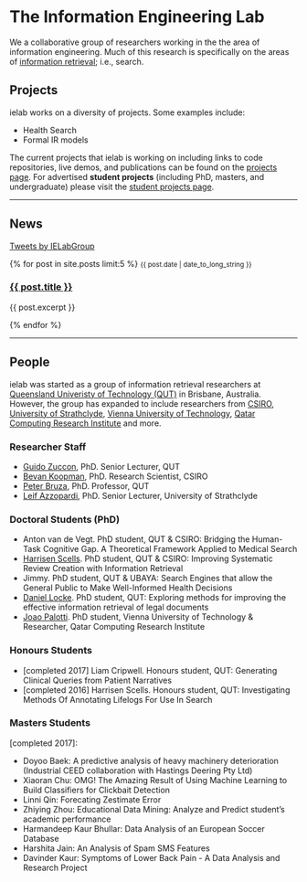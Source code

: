 # The Information Engineering Lab

We a collaborative group of researchers working in the the area of information engineering. Much of this research is specifically on the areas of [information retrieval](https://en.wikipedia.org/wiki/Information_retrieval); i.e., search.

## Projects

ielab works on a diversity of projects. Some examples include:

* Health Search
* Formal IR models

The current projects that ielab is working on including links to code repositories, live demos, and publications can be found on the [projects page](/projects). For advertised **student projects** (including PhD, masters, and undergraduate) please visit the [student projects page](/student-projects).

---

## News

<a class="twitter-timeline" data-height="512" href="https://twitter.com/IELabGroup?ref_src=twsrc%5Etfw">Tweets by IELabGroup</a> <script async src="https://platform.twitter.com/widgets.js" charset="utf-8"></script>

<div class="news">
{% for post in site.posts limit:5 %}
<small>{{ post.date | date_to_long_string }}</small>
<a href="{{ post.url }}"><h3>{{ post.title }}</h3></a>
<p>{{ post.excerpt }}</p>
{% endfor %}
</div>

---

## People

ielab was started as a group of information retrieval researchers at [Queensland Univeristy of Technology (QUT)](http://www.qut.edu.au) in Brisbane, Australia. However, the group has expanded to include researchers from [CSIRO](http://csiro.au), [University of Strathclyde](https://www.strath.ac.uk/), [Vienna University of Technology](https://www.tuwien.ac.at/en/), [Qatar Computing Research Institute](http://www.qcri.com) and more.

### Researcher Staff

* [Guido Zuccon](http://zuccon.net), PhD. Senior Lecturer, QUT
* [Bevan Koopman](http://koopman.id.au), PhD. Research Scientist, CSIRO
* [Peter Bruza](http://staff.qut.edu.au/staff/bruza/), PhD. Professor, QUT
* [Leif Azzopardi](http://www.dcs.gla.ac.uk/~leif/), PhD. Senior Lecturer, University of Strathclyde

### Doctoral Students (PhD)
* Anton van de Vegt. PhD student, QUT & CSIRO: Bridging the Human-Task Cognitive Gap. A Theoretical Framework Applied to Medical Search
* [Harrisen Scells](https://scells.me). PhD student, QUT & CSIRO: Improving Systematic Review Creation with Information Retrieval
* Jimmy. PhD student, QUT & UBAYA: Search Engines that allow the General Public to Make Well-Informed Health Decisions
* [Daniel Locke](http://github.com/dan-locke). PhD student, QUT: Exploring methods for improving the effective information retrieval of legal documents
* [Joao Palotti](http://joaopalotti.com/). PhD student, Vienna University of Technology & Researcher, Qatar Computing Research Institute

### Honours Students
* [completed 2017] Liam Cripwell. Honours student, QUT: Generating Clinical Queries from Patient Narratives
* [completed 2016] Harrisen Scells. Honours student, QUT: Investigating Methods Of Annotating Lifelogs For Use In Search

### Masters Students

[completed 2017]:
* Doyoo Baek: A predictive analysis of heavy machinery deterioration (Industrial CEED collaboration with Hastings Deering Pty Ltd)
* Xiaoran Chu: OMG! The Amazing Result of Using Machine Learning to Build Classifiers for Clickbait Detection
* Linni Qin: Forecating Zestimate Error
* Zhiying Zhou: Educational Data Mining: Analyze and Predict student’s academic performance
* Harmandeep Kaur Bhullar: Data Analysis of an European Soccer Database
* Harshita Jain: An Analysis of Spam SMS Features
* Davinder Kaur: Symptoms of Lower Back Pain - A Data Analysis and Research Project